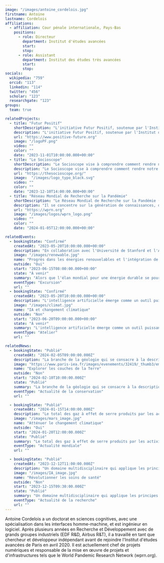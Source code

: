 ```yaml
---
image: "/images/antoine_cordelois.jpg"
firstname: Antoine
lastname: Cordelois
affiliations:
  - affiliation: Cour pénale internationale, Pays-Bas
    positions:
      - role: Directeur
        department: Institut d'études avancées
        start:
        stop:
      - role: Assistant
        department: Institut des études très avancées
        start:
        stop:
socials:
  wikipedia: "759"
  orcid: "113"
  linkedin: "114"
  twitter: "456"
  scholar: "123"
  researchgate: "123"
groups:
  team: true

relatedProjects:
  - title: "Futur Positif"
    shortDescription: "L'initiative Futur Positif, soutenue par l'Institut d'études avancées de Paris et la Fondation 2100"
    description: "L'initiative Futur Positif, soutenue par l'Institut d'études avancées de Paris et la Fondation 2100, vise à faire connaître largement les travaux de prospective"
    url: "https://www.positive-future.org"
    image: "/logoPF.png"
    video: ""
    color: ""
    date: "2023-11-01T10:00:00.000+00:00"
  - title: "Le Socioscope"
    shortDescription: "Le Socioscope vise à comprendre comment rendre notre monde plus durable, en particulier en ce qui concerne l'alimentation"
    description: "Le Socioscope vise à comprendre comment rendre notre monde plus durable, en particulier en ce qui concerne l'alimentation"
    url: "https://thesocioscope.org/"
    image:  "/images/logo_typo_black.svg"
    video: ""
    color: ""
    date: "2023-12-10T14:00:00.000+00:00"
  - title: "Réseau Mondial de Recherche sur la Pandémie"
    shortDescription: "Le Réseau Mondial de Recherche sur la Pandémie (WPRN) est dédié à faciliter la collaboration internationale en matière de recherche sur les pandémies"
    description: "Il se concentre sur la génération de connaissances, de données et d'outils qui peuvent être partagés entre les nations pour mieux comprendre et combattre les pandémies. Grâce à des partenariats avec des institutions comme l'Institut d'Études Avancées de Paris (Paris IAS), le WPRN rassemble des experts de premier plan pour répondre aux défis complexes posés par les crises sanitaires mondiales"
    url: "https://wprn.org"
    image: "/images/logos/wprn_logo.png"
    video: ""
    color: ""
    date: "2024-01-05T12:00:00.000+00:00"

relatedEvents:
  - bookingState: "Confirmé"
    createdAt: "2023-05-20T10:00:00.000+00:00"
    description: "En collaboration avec l'Université de Stanford et l'Agence Internationale de l'Énergie"
    image: "/images/renewable.jpg"
    name: "Progrès dans les énergies renouvelables et l'intégration de l'IA"
    outside: "Oui"
    start: "2023-06-15T08:00:00.000+00:00"
    state: "À venir"
    summary: "Alors que l'élan mondial pour une énergie durable se poursuit, l'intelligence artificielle joue un rôle clé dans l'optimisation des systèmes d'énergie renouvelable"
    eventType: "Excursion"
    url: ""
  - bookingState: "Confirmé"
    createdAt: "2023-05-20T10:00:00.000+00:00"
    description: "L'intelligence artificielle émerge comme un outil puissant dans la lutte contre le changement climatique"
    image: "/images/climat.jpg"
    name: "IA et changement climatique"
    outside: "Non"
    start: "2023-06-20T09:00:00.000+00:00"
    state: "À venir"
    summary: "L'intelligence artificielle émerge comme un outil puissant dans la lutte contre le changement climatique"
    eventType: "Atelier"
    url: ""

relatedNews:
  - bookingState: "Publié"
    createdAt: "2024-02-05T09:00:00.000Z"
    description: "La branche de la géologie qui se consacre à la description et à la classification des roches."
    image: "https://www.paris-iea.fr/images/evenements/32419/_thumb3/emily-morter-8xaa0f9yqne-unsplash.jpg"
    name: "Explorer les couches de la Terre"
    outside: "Non"
    start: "2024-02-10T10:00:00.000Z"
    state: "Publié"
    summary: "La branche de la géologie qui se consacre à la description et à la classification des roches."
    eventType: "Actualité de la conservation"
    url: ""

  - bookingState: "Publié"
    createdAt: "2024-01-15T14:00:00.000Z"
    description: "Le total des gaz à effet de serre produits par les activités humaines, mesuré en équivalents dioxyde de carbone"
    image: "/images/mars_image.jpg"
    name: "Atténuer le changement climatique"
    outside: "Oui"
    start: "2024-01-20T12:00:00.000Z"
    state: "Publié"
    summary: "Le total des gaz à effet de serre produits par les activités humaines, mesuré en équivalents dioxyde de carbone"
    eventType: "Actualité mondiale"
    url: ""

  - bookingState: "Publié"
    createdAt: "2023-12-12T11:00:00.000Z"
    description: "Un domaine multidisciplinaire qui applique les principes de l'ingénierie à la médecine et à la biologie à des fins de soins de santé"
    image: "/images/IA_image.jpg"
    name: "Révolutionner les soins de santé"
    outside: "Non"
    start: "2023-12-15T09:30:00.000Z"
    state: "Publié"
    summary: "Un domaine multidisciplinaire qui applique les principes de l'ingénierie à la médecine et à la biologie à des fins de soins de santé"
    eventType: "Actualité de la recherche"
    url: ""
---
```


Antoine Cordelois a un doctorat en sciences cognitives, avec une spécialisation dans les interfaces homme-machine, et est ingénieur en logiciel. Après plusieurs années en Recherche et Développement avec de grands groupes industriels (EDF R&D, Airbus R&T), il a travaillé en tant que chercheur et développeur indépendant avant de rejoindre l'Institut d'études avancées de Paris en avril 2020. Il est actuellement chef de projets numériques et responsable de la mise en œuvre de projets et d'infrastructures tels que le World Pandemic Research Network (wprn.org).
